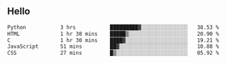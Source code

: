 ## Hello
<!--START_SECTION:waka-->

```txt
Python           3 hrs           █████████▓░░░░░░░░░░░░░░░   38.53 %
HTML             1 hr 38 mins    █████▒░░░░░░░░░░░░░░░░░░░   20.90 %
C                1 hr 30 mins    ████▓░░░░░░░░░░░░░░░░░░░░   19.21 %
JavaScript       51 mins         ██▓░░░░░░░░░░░░░░░░░░░░░░   10.88 %
CSS              27 mins         █▒░░░░░░░░░░░░░░░░░░░░░░░   05.92 %
```

<!--END_SECTION:waka-->
